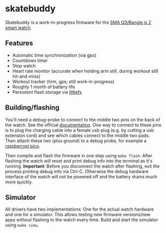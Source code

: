 # skatebuddy

Skatebuddy is a work-in-progress firmware for the [SMA Q3/Bangle.js 2 smart watch](https://banglejs.com/).

## Features
 - Automatic time synchronization (via gps)
 - Countdown timer
 - Stop watch
 - Heart rate monitor (accurate when holding arm still, during workout still hit-and-miss)
 - Workout tracker (hrm, gps; still work-in-progress)
 - Roughly 1 month of battery life
 - Persistent flash storage via [littlefs](https://github.com/littlefs-project/littlefs)

## Building/flashing

You'll need a debug-probe to connect to the middle two pins on the back of the watch.
See the official [documentation](https://www.espruino.com/Bangle.js2+Technical#swd).
One way to connect to these pins is to plug the charging cable into a female usb plug (e.g. by cutting a usb extension cord) and see which cables connect to the middle two pads.
Then attach these two (plus ground) to a debug probe, for example a [raspberrypi pico](https://github.com/raspberrypi/debugprobe).

Then compile and flash the firmware in one step using `make flash`.
After flashing the watch will reset and print debug info into the terminal as it's running.
**Important**: Before you disconnect the watch after flashing, exit the process printing debug info via Ctrl-C.
Otherwise the debug hardware interface of the watch will not be powered off and the battery drains much more quickly.

## Simulator

All drivers have two implementations: One for the actual watch hardware and one for a simulator.
This allows testing new firmware versions/new apps without flashing to the watch every time.
Build and start the simulator using `make simu`.
